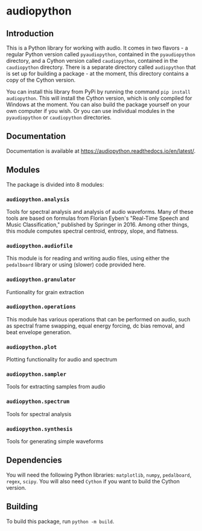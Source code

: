 # audiopython

## Introduction
This is a Python library for working with audio. It comes in two flavors - a regular Python version called `pyaudiopython`, contained in the `pyaudiopython` directory, and a Cython version called `caudiopython`, contained in the `caudiopython` directory. There is a separate directory called `audiopython` that is set up for building a package - at the moment, this directory contains a copy of the Cython version.

You can install this library from PyPi by running the command `pip install audiopython`. This will install the Cython version, which is only compiled for Windows at the moment. You can also build the package yourself on your own computer if you wish. Or you can use individual modules in the `pyaudiopython` or `caudiopython` directories.

## Documentation
Documentation is available at https://audiopython.readthedocs.io/en/latest/.

## Modules
The package is divided into 8 modules:

### `audiopython.analysis`
Tools for spectral analysis and analysis of audio waveforms. Many of these tools are based on formulas from Florian Eyben's "Real-Time Speech and Music Classification," published by Springer in 2016. Among other things, this module computes spectral centroid, entropy, slope, and flatness.

### `audiopython.audiofile`
This module is for reading and writing audio files, using either the `pedalboard` library or using (slower) code provided here.

### `audiopython.granulator`
Funtionality for grain extraction

### `audiopython.operations`
This module has various operations that can be performed on audio, such as spectral frame swapping, equal energy forcing, dc bias removal, and beat envelope generation.

### `audiopython.plot`
Plotting functionality for audio and spectrum

### `audiopython.sampler`
Tools for extracting samples from audio

### `audiopython.spectrum`
Tools for spectral analysis

### `audiopython.synthesis`
Tools for generating simple waveforms

## Dependencies
You will need the following Python libraries: `matplotlib`, `numpy`, `pedalboard`, `regex`, `scipy`. You will also need `Cython` if you want to build the Cython version.

## Building
To build this package, run `python -m build`.
